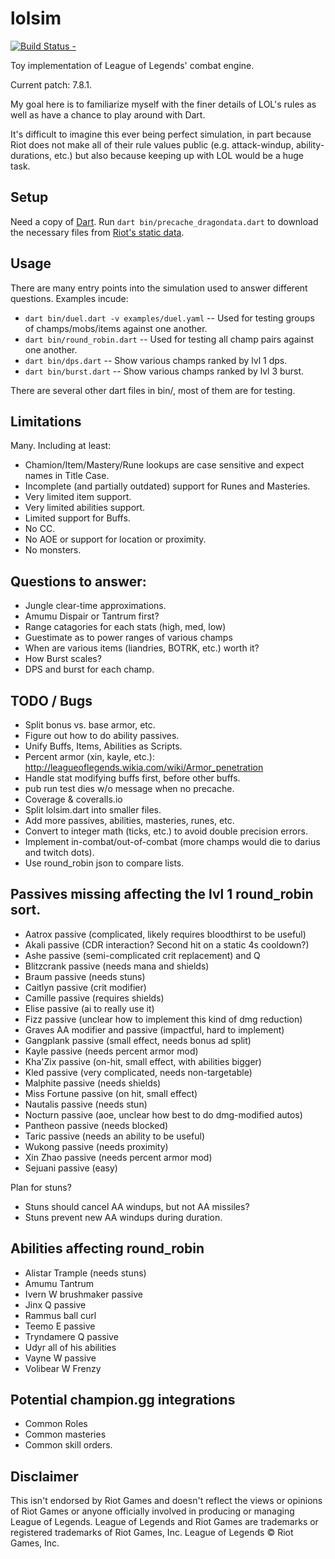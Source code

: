 lolsim
======

[![Build Status -](https://travis-ci.org/eseidel/lolsim.svg?branch=master)](https://travis-ci.org/eseidel/lolsim)

Toy implementation of League of Legends' combat engine.

Current patch: 7.8.1.

My goal here is to familiarize myself with the finer details of LOL's rules as
well as have a chance to play around with Dart.

It's difficult to imagine this ever being perfect simulation, in part because
Riot does not make all of their rule values public (e.g. attack-windup,
ability-durations, etc.) but also because keeping up with LOL would be a huge
task.

## Setup
Need a copy of [Dart](https://www.dartlang.org/install).
Run `dart bin/precache_dragondata.dart` to download the necessary files from [Riot's static data](https://developer.riotgames.com/docs/static-data).

## Usage
There are many entry points into the simulation used to answer different questions.
Examples incude:
 - `dart bin/duel.dart -v examples/duel.yaml` -- Used for testing groups of champs/mobs/items against one another.
 - `dart bin/round_robin.dart` -- Used for testing all champ pairs against one another.
 - `dart bin/dps.dart` -- Show various champs ranked by lvl 1 dps.
 - `dart bin/burst.dart` -- Show various champs ranked by lvl 3 burst.

There are several other dart files in bin/, most of them are for testing.

## Limitations
Many.  Including at least:
 - Chamion/Item/Mastery/Rune lookups are case sensitive and expect names in Title Case.
 - Incomplete (and partially outdated) support for Runes and Masteries.
 - Very limited item support.
 - Very limited abilities support.
 - Limited support for Buffs.
 - No CC.
 - No AOE or support for location or proximity.
 - No monsters.

## Questions to answer:
- Jungle clear-time approximations.
- Amumu Dispair or Tantrum first?
- Range catagories for each stats (high, med, low)
- Guestimate as to power ranges of various champs
- When are various items (liandries, BOTRK, etc.) worth it?
- How Burst scales?
- DPS and burst for each champ.

## TODO / Bugs
- Split bonus vs. base armor, etc.
- Figure out how to do ability passives.
- Unify Buffs, Items, Abilities as Scripts.
- Percent armor (xin, kayle, etc.): http://leagueoflegends.wikia.com/wiki/Armor_penetration
- Handle stat modifying buffs first, before other buffs.
- pub run test dies w/o message when no precache.
- Coverage & coveralls.io
- Split lolsim.dart into smaller files.
- Add more passives, abilities, masteries, runes, etc.
- Convert to integer math (ticks, etc.) to avoid double precision errors.
- Implement in-combat/out-of-combat (more champs would die to darius and twitch dots).
- Use round_robin json to compare lists.

## Passives missing affecting the lvl 1 round_robin sort.
- Aatrox passive (complicated, likely requires bloodthirst to be useful)
- Akali passive (CDR interaction? Second hit on a static 4s cooldown?)
- Ashe passive (semi-complicated crit replacement) and Q
- Blitzcrank passive (needs mana and shields)
- Braum passive (needs stuns)
- Caitlyn passive (crit modifier)
- Camille passive (requires shields)
- Elise passive (ai to really use it)
- Fizz passive (unclear how to implement this kind of dmg reduction)
- Graves AA modifier and passive (impactful, hard to implement)
- Gangplank passive (small effect, needs bonus ad split)
- Kayle passive (needs percent armor mod)
- Kha'Zix passive (on-hit, small effect, with abilities bigger)
- Kled passive (very complicated, needs non-targetable)
- Malphite passive (needs shields)
- Miss Fortune passive (on hit, small effect)
- Nautalis passive (needs stun)
- Nocturn passive (aoe, unclear how best to do dmg-modified autos)
- Pantheon passive (needs blocked)
- Taric passive (needs an ability to be useful)
- Wukong passive (needs proximity)
- Xin Zhao passive (needs percent armor mod)
- Sejuani passive (easy)

Plan for stuns?
- Stuns should cancel AA windups, but not AA missiles?
- Stuns prevent new AA windups during duration.

## Abilities affecting round_robin
- Alistar Trample (needs stuns)
- Amumu Tantrum
- Ivern W brushmaker passive
- Jinx Q passive
- Rammus ball curl
- Teemo E passive
- Tryndamere Q passive
- Udyr all of his abilities
- Vayne W passive
- Volibear W Frenzy

## Potential champion.gg integrations
- Common Roles
- Common masteries
- Common skill orders.

## Disclaimer
This isn't endorsed by Riot Games and doesn't reflect the views
or opinions of Riot Games or anyone officially involved in producing
or managing League of Legends. League of Legends and Riot Games are
trademarks or registered trademarks of Riot Games, Inc. League of
Legends © Riot Games, Inc.

